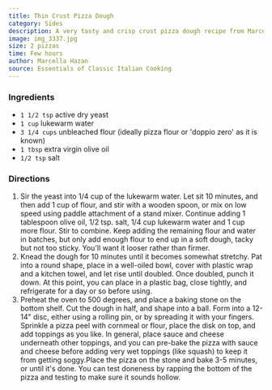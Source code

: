 ```yaml
---
title: Thin Crust Pizza Dough
category: Sides
description: A very tasty and crisp crust pizza dough recipe from Marcella Hazan's Essentials of Classic Italian Cooking. It's very easy to make and only needs a few hours of advance preparation.
image: img_3337.jpg
size: 2 pizzas
time: Few hours
author: Marcella Hazan
source: Essentials of Classic Italian Cooking
---
```


### Ingredients

* `1 1/2 tsp` active dry yeast
* `1 cup` lukewarm water
* `3 1/4 cups` unbleached flour (ideally pizza flour or 'doppio zero' as it is known)
* `1 tbsp` extra virgin olive oil
* `1/2 tsp` salt

### Directions

1. Sir the yeast into 1/4 cup of the lukewarm water. Let sit 10 minutes, and then add 1 cup of flour, and stir with a wooden spoon, or mix on low speed using paddle attachment of a stand mixer. Continue adding 1 tablespoon olive oil, 1/2 tsp. salt, 1/4 cup lukewarm water and 1 cup more flour. Stir to combine. Keep adding the remaining flour and water in batches, but only add enough flour to end up in a soft dough, tacky but not too sticky. You'll want it looser rather than firmer.
2. Knead the dough for 10 minutes until it becomes somewhat stretchy. Pat into a round shape, place in a well-oiled bowl, cover with plastic wrap and a kitchen towel, and let rise until doubled. Once doubled, punch it down. At this point, you can place in a plastic bag, close tightly, and refrigerate for a day or so before using.
3. Preheat the oven to 500 degrees, and place a baking stone on the bottom shelf. Cut the dough in half, and shape into a ball. Form into a 12-14" disc, either using a rolling pin, or by spreading it with your fingers. Sprinkle a pizza peel with cornmeal or flour, place the disk on top, and add toppings as you like. In general, place sauce and cheese underneath other toppings, and you can pre-bake the pizza with sauce and cheese before adding very wet toppings (like squash) to keep it from getting soggy.Place the pizza on the stone and bake 3-5 minutes, or until it's done. You can test doneness by rapping the bottom of the pizza and testing to make sure it sounds hollow.